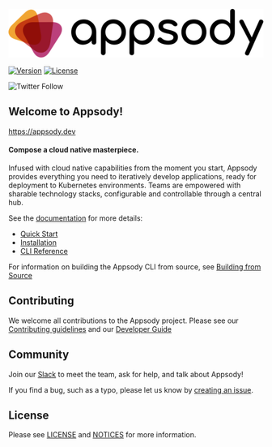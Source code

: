 [![](https://raw.githubusercontent.com/appsody/website/master/src/images/appsody_full_logo.svg?sanitize=true)](https://appsody.dev)

[![Version](https://img.shields.io/github/v/release/appsody/appsody?style=for-the-badge)](https://github.com/appsody/appsody/releases/latest)
[![License](https://img.shields.io/github/license/appsody/appsody?style=for-the-badge)](https://www.apache.org/licenses/LICENSE-2.0)

![Twitter Follow](https://img.shields.io/twitter/follow/appsodydev?style=social)

## Welcome to Appsody!
<https://appsody.dev>

#### Compose a cloud native masterpiece.

Infused with cloud native capabilities from the moment you start, Appsody provides everything you need to iteratively develop applications, ready for deployment to Kubernetes environments. Teams are empowered with sharable technology stacks, configurable and controllable through a central hub.

See the [documentation](https://appsody.dev/docs) for more details:
* [Quick Start](https://appsody.dev/docs/getting-started/quick-start)
* [Installation](https://appsody.dev/docs/getting-started/installation)
* [CLI Reference](https://appsody.dev/docs/using-appsody/cli-commands)

For information on building the Appsody CLI from source, see [Building from Source](build.md)

## Contributing

We welcome all contributions to the Appsody project. Please see our [Contributing guidelines](https://github.com/appsody/website/blob/master/CONTRIBUTING.md)
and our [Developer Guide](https://github.com/appsody/appsody/blob/master/docs/DEVELOPER-GUIDE.md)

## Community

Join our [Slack](https://appsody-slack.eu-gb.mybluemix.net/) to meet the team, ask for help, and talk about Appsody!

If you find a bug, such as a typo, please let us know by [creating an issue](https://github.com/appsody/appsody/issues/new).

## License

Please see [LICENSE](https://github.com/appsody/docs/blob/master/LICENSE) and [NOTICES](https://github.com/appsody/website/blob/master/NOTICE.md) for more information.
